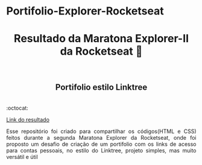 # Portifolio-Explorer-Rocketseat

<h1 align="center">Resultado da Maratona Explorer-II da Rocketseat 🚀 </h1> <br />
<h2 align="center">Portifolio estilo Linktree</h2><br />
:octocat:



[Link do resultado](https://sa-g0s.github.io/Portifolio-Explorer-Rocketseat/) <br />


<p align="justify">Esse repositório foi criado para compartilhar os códigos(HTML e CSS) feitos durante a  segunda Maratona Explorer da Rocketseat, onde foi proposto um desafio de criação de um portifolio com os links de acesso para contas pessoais, no estilo do Linktree, projeto simples, mas muito versátil e útil </p>

